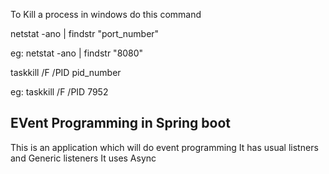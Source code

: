 To Kill a process in windows do this command

netstat -ano | findstr "port_number"

eg: netstat -ano | findstr "8080"

taskkill /F /PID pid_number

eg: taskkill /F /PID 7952



## EVent Programming in Spring boot

This is an application which will do event programming
It has usual listners and Generic listeners
It uses Async
